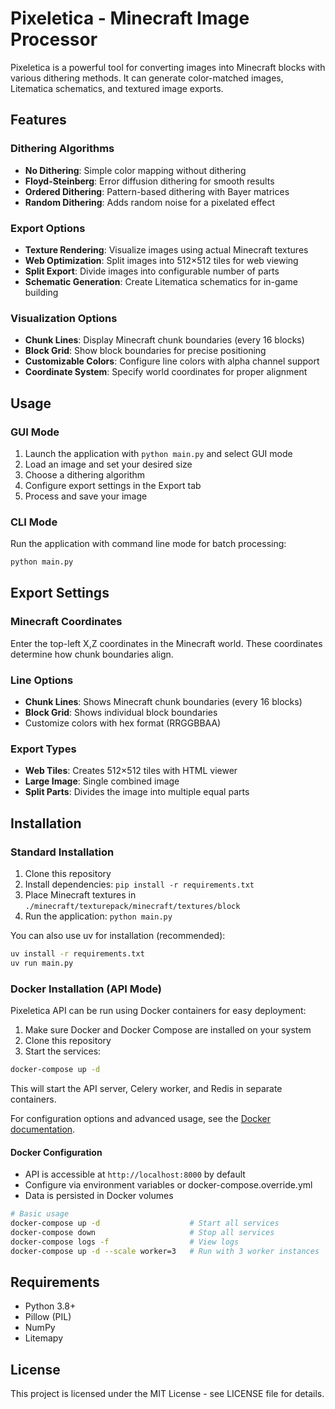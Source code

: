 # Pixeletica - Minecraft Image Processor

Pixeletica is a powerful tool for converting images into Minecraft blocks with various dithering methods. It can generate color-matched images, Litematica schematics, and textured image exports.

## Features

### Dithering Algorithms

- **No Dithering**: Simple color mapping without dithering
- **Floyd-Steinberg**: Error diffusion dithering for smooth results
- **Ordered Dithering**: Pattern-based dithering with Bayer matrices
- **Random Dithering**: Adds random noise for a pixelated effect

### Export Options

- **Texture Rendering**: Visualize images using actual Minecraft textures
- **Web Optimization**: Split images into 512×512 tiles for web viewing
- **Split Export**: Divide images into configurable number of parts
- **Schematic Generation**: Create Litematica schematics for in-game building

### Visualization Options

- **Chunk Lines**: Display Minecraft chunk boundaries (every 16 blocks)
- **Block Grid**: Show block boundaries for precise positioning
- **Customizable Colors**: Configure line colors with alpha channel support
- **Coordinate System**: Specify world coordinates for proper alignment

## Usage

### GUI Mode

1. Launch the application with `python main.py` and select GUI mode
2. Load an image and set your desired size
3. Choose a dithering algorithm
4. Configure export settings in the Export tab
5. Process and save your image

### CLI Mode

Run the application with command line mode for batch processing:

```bash
python main.py
```

## Export Settings

### Minecraft Coordinates

Enter the top-left X,Z coordinates in the Minecraft world. These coordinates determine how chunk boundaries align.

### Line Options

- **Chunk Lines**: Shows Minecraft chunk boundaries (every 16 blocks)
- **Block Grid**: Shows individual block boundaries
- Customize colors with hex format (RRGGBBAA)

### Export Types

- **Web Tiles**: Creates 512×512 tiles with HTML viewer
- **Large Image**: Single combined image
- **Split Parts**: Divides the image into multiple equal parts

## Installation

### Standard Installation

1. Clone this repository
2. Install dependencies: `pip install -r requirements.txt`
3. Place Minecraft textures in `./minecraft/texturepack/minecraft/textures/block`
4. Run the application: `python main.py`

You can also use uv for installation (recommended):

```bash
uv install -r requirements.txt
uv run main.py
```

### Docker Installation (API Mode)

Pixeletica API can be run using Docker containers for easy deployment:

1. Make sure Docker and Docker Compose are installed on your system
2. Clone this repository
3. Start the services:

```bash
docker-compose up -d
```

This will start the API server, Celery worker, and Redis in separate containers.

For configuration options and advanced usage, see the [Docker documentation](./docker/README.md).

#### Docker Configuration

- API is accessible at `http://localhost:8000` by default
- Configure via environment variables or docker-compose.override.yml
- Data is persisted in Docker volumes

```bash
# Basic usage
docker-compose up -d                    # Start all services
docker-compose down                     # Stop all services
docker-compose logs -f                  # View logs
docker-compose up -d --scale worker=3   # Run with 3 worker instances
```

## Requirements

- Python 3.8+
- Pillow (PIL)
- NumPy
- Litemapy

## License

This project is licensed under the MIT License - see LICENSE file for details.
